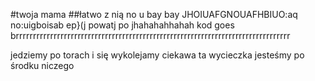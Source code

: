 #twoja mama
##łatwo z nią
no u
bay bay
JHOIUAFGNOUAFHBIUO:aq no:uigboisab ep}(j powatj po
jhahahahhahah kod goes brrrrrrrrrrrrrrrrrrrrrrrrrrrrrrrrrrrrrrrrrrrrrrrrrrrrrrrrrrrrrrrrrrrrrrrrrrrrrrrr


jedziemy po torach i się wykolejamy
ciekawa ta wycieczka
jesteśmy po środku niczego

